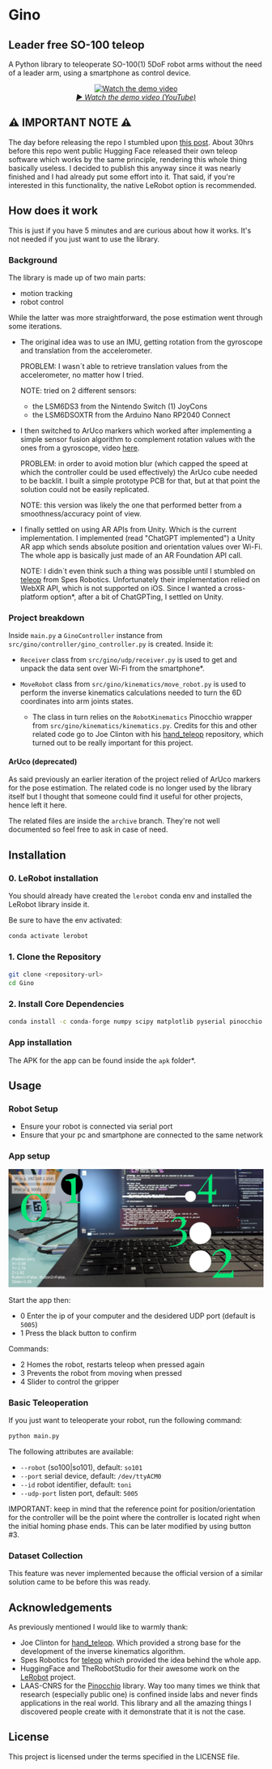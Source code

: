 # Gino
## Leader free SO-100 teleop


A Python library to teleoperate SO-100(1) 5DoF robot arms without the need of a leader arm, using a smartphone as control device.

<p align="center">
  <a href="https://youtu.be/p6s8waqRF64">
    <img src="https://img.youtube.com/vi/p6s8waqRF64/hqdefault.jpg" alt="Watch the demo video">
  </a><br>
  <a href="https://youtu.be/p6s8waqRF64"><em>▶ Watch the demo video (YouTube)</em></a>
</p>

## ⚠️ IMPORTANT NOTE ⚠️
The day before releasing the repo I stumbled upon [this post](https://www.linkedin.com/feed/update/urn:li:activity:7374436299757264896/). About 30hrs before this repo went public Hugging Face released their own teleop software which works by the same principle, rendering this whole thing basically useless. I decided to publish this anyway since it was nearly finished and I had already put some effort into it. That said, if you're interested in this functionality, the native LeRobot option is recommended.


## How does it work


This is just if you have 5 minutes and are curious about how it works. It's not needed if you just want to use the library.


### Background


The library is made up of two main parts:
- motion tracking
- robot control


While the latter was more straightforward, the pose estimation went through some iterations.


- The original idea was to use an IMU, getting rotation from the gyroscope and translation from the accelerometer.


  PROBLEM: I wasn´t able to retrieve translation values from the accelerometer, no matter how I tried.


  NOTE: tried on 2 different sensors:
     - the LSM6DS3 from the Nintendo Switch (1) JoyCons
     - the LSM6DSOXTR from the Arduino Nano RP2040 Connect


- I then switched to ArUco markers which worked after implementing a simple sensor fusion algorithm to complement rotation values with the ones from a gyroscope, video [here](https://www.youtube.com/watch?v=MJFxeeDT9zo&list=PLoMn4XSmzQVu8NEgxb1Ril7S2hY5TnDDn&index=2).


  PROBLEM: in order to avoid motion blur (which capped the speed at which the controller could be used effectively) the ArUco cube needed to be backlit. I built a simple prototype PCB for that, but at that point the solution could not be easily replicated.


  NOTE: this version was likely the one that performed better from a smoothness/accuracy point of view.


- I finally settled on using AR APIs from Unity. Which is the current implementation. I implemented (read "ChatGPT implemented") a Unity AR app which sends absolute position and orientation values over Wi-Fi. The whole app is basically just made of an AR Foundation API call.


  NOTE: I didn´t even think such a thing was possible until I stumbled on [teleop](https://github.com/SpesRobotics/teleop) from Spes Robotics. Unfortunately their implementation relied on WebXR API, which is not supported on iOS. Since I wanted a cross-platform option*, after a bit of ChatGPTing, I settled on Unity.


### Project breakdown


Inside `main.py` a `GinoController` instance from `src/gino/controller/gino_controller.py` is created. Inside it:


- `Receiver` class from `src/gino/udp/receiver.py` is used to get and unpack the data sent over Wi-Fi from the smartphone*.


- `MoveRobot` class from `src/gino/kinematics/move_robot.py` is used to perform the inverse kinematics calculations needed to turn the 6D coordinates into arm joints states.


  - The class in turn relies on the `RobotKinematics` Pinocchio wrapper from `src/gino/kinematics/kinematics.py`. Credits for this and other related code go to Joe Clinton with his [hand_teleop](https://github.com/Joeclinton1/hand-teleop) repository, which turned out to be really important for this project.


#### ArUco (deprecated)
As said previously an earlier iteration of the project relied of ArUco markers for the pose estimation. The related code is no longer used by the library itself but I thought that someone could find it useful for other projects, hence left it here.


The related files are inside the `archive` branch. They're not well documented so feel free to ask in case of need.


## Installation


### 0. LeRobot installation


You should already have created the `lerobot` conda env and installed the LeRobot library inside it.


Be sure to have the env activated:
```bash
conda activate lerobot
```


### 1. Clone the Repository
```bash
git clone <repository-url>
cd Gino
```


### 2. Install Core Dependencies
```bash
conda install -c conda-forge numpy scipy matplotlib pyserial pinocchio
```

### App installation
The APK for the app can be found inside the `apk` folder*.


## Usage


### Robot Setup
- Ensure your robot is connected via serial port
- Ensure that your pc and smartphone are connected to the same network


### App setup
![App screenshot](data/screenshot.png)


Start the app then:
- 0 Enter the ip of your computer and the desidered UDP port (default is `5005`)
- 1 Press the black button to confirm


Commands:
- 2 Homes the robot, restarts teleop when pressed again
- 3 Prevents the robot from moving when pressed
- 4 Slider to control the gripper


### Basic Teleoperation
If you just want to teleoperate your robot, run the following command:


```bash
python main.py
```


The following attributes are available:


- `--robot` (so100|so101), default: `so101`
- `--port` serial device, default: `/dev/ttyACM0`
- `--id` robot identifier, default: `toni`
- `--udp-port` listen port, default: `5005`


IMPORTANT: keep in mind that the reference point for position/orientation for the controller will be the point where the controller is located right when the initial homing phase ends. This can be later modified by using button #3.

### Dataset Collection

This feature was never implemented because the official version of a similar solution came to be before this was ready.


## Acknowledgements


As previously mentioned I would like to warmly thank:


- Joe Clinton for [hand_teleop](https://github.com/Joeclinton1/hand-teleop). Which provided a strong base for the development of the inverse kinematics algorithm.
- Spes Robotics for [teleop](https://github.com/SpesRobotics/teleop) which provided the idea behind the whole app.
- HuggingFace and TheRobotStudio for their awesome work on the [LeRobot](https://github.com/huggingface/lerobot) project.
- LAAS-CNRS for the [Pinocchio](https://stack-of-tasks.github.io/pinocchio/) library. Way too many times we think that research (especially public one) is confined inside labs and never finds applications in the real world. This library and all the amazing things I discovered people create with it demonstrate that it is not the case.


## License

This project is licensed under the terms specified in the LICENSE file.
